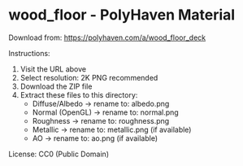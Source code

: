 # wood_floor - PolyHaven Material

Download from: https://polyhaven.com/a/wood_floor_deck

Instructions:
1. Visit the URL above
2. Select resolution: 2K PNG recommended
3. Download the ZIP file
4. Extract these files to this directory:
   - Diffuse/Albedo → rename to: albedo.png
   - Normal (OpenGL) → rename to: normal.png
   - Roughness → rename to: roughness.png
   - Metallic → rename to: metallic.png (if available)
   - AO → rename to: ao.png (if available)

License: CC0 (Public Domain)

